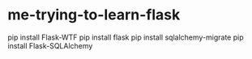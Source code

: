 # me-trying-to-learn-flask


pip install Flask-WTF
pip install flask
pip install sqlalchemy-migrate
pip install Flask-SQLAlchemy
